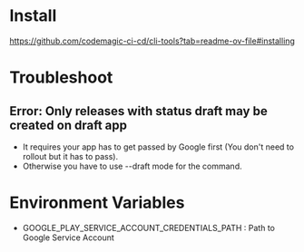 # Install
https://github.com/codemagic-ci-cd/cli-tools?tab=readme-ov-file#installing

# Troubleshoot
## Error: Only releases with status draft may be created on draft app
- It requires your app has to get passed by Google first (You don't need to rollout but it has to pass).
- Otherwise you have to use --draft mode for the command.

# Environment Variables
- GOOGLE_PLAY_SERVICE_ACCOUNT_CREDENTIALS_PATH : Path to Google Service Account